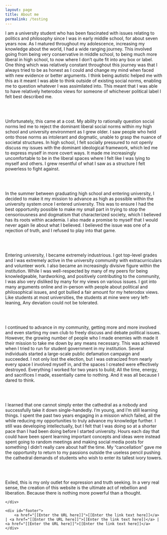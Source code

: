 ```yaml
---
layout: page
title: About me
permalink: /testing
---
```


<div id="header">

<p>I am a university student who has been fascinated with issues relating to politics and philosophy since I was in early middle school, for about seven years now. As I matured throughout my adolescence, increasing my knowledge about the world, I had a wide ranging journey. This involved going from being very conservative in middle school, to being much more liberal in high school, to now where I don’t quite fit into any box or label. One thing which was relatively constant throughout this journey was that I always tried to be as honest as I could and change my mind when faced with new evidence or better arguments. I think being autistic helped me with this as it meant I was able to think outside of existing social norms, enabling me to question whatever I was assimilated into. This meant that I was able to have relatively heterodox views for someone of whichever political label I felt best described me.

<br><br>

Unfortunately, this came at a cost. My ability to rationally question social norms led me to reject the dominant liberal social norms within my high school and university environment as I grew older. I saw people who held onto those norms as intolerant and dogmatic, unable to grasp the nuance of societal structures. In high school, I felt socially pressured to not openly discuss my issues with the dominant ideological framework, which led me to express myself in more covert ways. It made me increasingly uncomfortable to be in the liberal spaces where I felt like I was lying to myself and others. I grew resentful of what I saw as a structure I felt powerless to fight against.

<br><br>

In the summer between graduating high school and entering university, I decided to make it my mission to advance as high as possible within the university system once I entered university. This was to ensure I had the best opportunity possible to make my small part in trying to stop the censoriousness and dogmatism that characterized society, which I believed has its roots within academia. I also made a promise to myself that I would never again lie about what I believed. I believed the issue was one of a rejection of truth, and I refused to play into that game.

<br><br>

Entering university, I became extremely industrious. I got top-level grades and I was extremely active in the university community with extracurriculars and volunteer work. I also became an increasingly divisive figure within the institution. While I was well-respected by many of my peers for being knowledgeable, hardworking, and positively contributing to the community, I was also very disliked by many for my views on various issues. I got into many arguments online and in-person with people about political and philosophical issues, and got bullied a fair amount for my heterodox views. Like students at most universities, the students at mine were very left-leaning, Any deviation could not be tolerated.

<br><br>

I continued to advance in my community, getting more and more involved and even starting my own club to freely discuss and debate political issues. However, the growing number of people who I made enemies with made it their mission to take me down by any means necessary. This was achieved when I tried to run for student government in my institution. Several individuals started a large-scale public defamation campaign and succeeded. I not only lost the election, but I was ostracized from nearly every space I involved myself in, and the spaces I created were effectively destroyed. Everything I worked for two years to build; All the time, energy, and sacrifices I made, essentially came to nothing. And it was all because I dared to think.

<br><br>

I learned that one cannot simply enter the cathedral as a nobody and successfully take it down single-handedly. I’m young, and I’m still learning things. I spent the past two years engaging in a mission which failed, all the while reducing my opportunities to truly advance my knowledge further. I still was developing intellectually, but I felt that I was doing so at a shorter pace than I had been doing before I started university. Hours each day that could have been spent learning important concepts and ideas were instead spent going to random meetings and making social media posts for something I didn’t really care about half the time. My “cancellation” gave me the opportunity to return to my passions outside the useless pencil pushing the cathedral demands of students who wish to enter its tallest ivory towers.

<br><br>

Exiled, this is my only outlet for expression and truth seeking. In a very real sense, the creation of this website is the ultimate act of rebellion and liberation. Because there is nothing more powerful than a thought.</p>

    </div>
    
    <div id="footer">
		<a href="[[Enter the URL here]]">[[Enter the link text here]]</a> | <a href="[[Enter the URL here]]">[[Enter the link text here]]</a> | <a href="[[Enter the URL here]]">[[Enter the link text here]]</a>
    </div>
